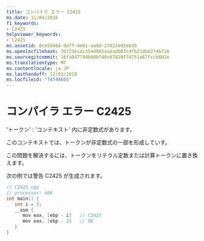 ```yaml
---
title: コンパイラ エラー C2425
ms.date: 11/04/2016
f1_keywords:
- C2425
helpviewer_keywords:
- C2425
ms.assetid: 0ce59404-9aff-4e01-aa8d-27d23e92eb30
ms.openlocfilehash: 3b723ecdc3544865aa4adb63c4fb21db62f4b726
ms.sourcegitcommit: 16fa847794b60bf40c67d20f74751a67fccb602e
ms.translationtype: MT
ms.contentlocale: ja-JP
ms.lasthandoff: 12/03/2019
ms.locfileid: "74744655"
---
```

# <a name="compiler-error-c2425"></a>コンパイラ エラー C2425

'トークン' : 'コンテキスト' 内に非定数式があります。

このコンテキストでは、トークンが非定数式の一部を形成していす。

この問題を解決するには、トークンをリテラル定数または計算トークンに置き換えます。

次の例では警告 C2425 が生成されます。

```cpp
// C2425.cpp
// processor: x86
int main() {
   int i = 3;
   __asm {
      mov eax, [ebp - i]   // C2425
      mov eax, [ebp - 3]   // OK
   }
}
```
